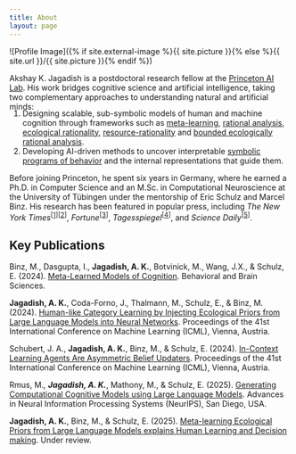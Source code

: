 ```yaml
---
title: About
layout: page
---
```

![Profile Image]({% if site.external-image %}{{ site.picture }}{% else %}{{ site.url }}/{{ site.picture }}{% endif %})

<p>
  Akshay K. Jagadish is a postdoctoral research fellow at the <a href="https://ai.princeton.edu/ai-lab/people/postdocs-and-scholars">Princeton AI Lab</a>. His work bridges cognitive science and artificial intelligence, taking two complementary approaches to understanding natural and artificial minds:
</p>
<ol style="margin-top: -19px;">
  <li>Designing scalable, sub-symbolic models of human and machine cognition through frameworks such as <a href="https://arxiv.org/abs/2304.06729">meta-learning</a>, <a href="https://arxiv.org/abs/2402.03969">rational analysis</a>, <a href="https://arxiv.org/abs/2402.01821">ecological rationality</a>, <a href="https://osf.io/preprints/psyarxiv/ymve5">resource-rationality</a> and <a href="https://escholarship.org/uc/item/7k85s0j0">bounded ecologically rational analysis</a>.</li>
  <li>Developing AI-driven methods to uncover interpretable <a href="https://arxiv.org/pdf/2502.00879.pdf">symbolic programs of behavior</a> and the internal representations that guide them.</li>
</ol>
<p>
  Before joining Princeton, he spent six years in Germany, where he earned a Ph.D. in Computer Science and an M.Sc. in Computational Neuroscience at the University of Tübingen under the mentorship of Eric Schulz and Marcel Binz. His research has been featured in popular press, including <i>The New York Times</i><sup>[<a href="http://www.nytimes.com/2025/03/17/science/chatgpt-digital-therapists-anxiety.html">1</a>][<a href="https://www.nytimes.com/2025/07/02/science/ai-psychology-mind.html">2</a>]</sup>, <i>Fortune</i><sup>[<a href="https://fortune.com/2025/03/09/openai-chatgpt-anxiety-mindfulness-mental-health-intervention/?abc123">3</a>]</sup>, <i>Tagesspiegel</i><sup>[<a href="https://www.tagesspiegel.de/wissen/wie-denkt-chatgpt-geht-ein-chatbot-zum-psychologen-11726375.html">4</a>]</sup>, and <i>Science Daily</i><sup>[<a href="https://www.sciencedaily.com/releases/2025/03/250303141645.htm">5</a>]</sup>.
</p>

<h2>Key Publications</h2>

<p>
Binz, M., Dasgupta, I., <b>Jagadish, A. K.</b>, Botvinick, M., Wang, J.X., & Schulz, E. (2024). 
<a href="https://arxiv.org/abs/2304.06729/">Meta-Learned Models of Cognition</a>. Behavioral and Brain Sciences. 
<span style="vertical-align:-75%"></span><br>

<b>Jagadish, A. K.</b>, Coda-Forno, J., Thalmann, M., Schulz, E., & Binz, M. (2024). 
<a href="https://arxiv.org/abs/2402.01821">Human-like Category Learning by Injecting Ecological Priors from Large Language Models into Neural Networks</a>. 
Proceedings of the 41st International Conference on Machine Learning (ICML), Vienna, Austria. 
<span style="vertical-align:-75%"></span><br>

Schubert, J. A., <b>Jagadish, A. K.</b>, Binz, M., & Schulz, E. (2024). 
<a href="https://arxiv.org/abs/2402.03969">In-Context Learning Agents Are Asymmetric Belief Updaters</a>. 
Proceedings of the 41st International Conference on Machine Learning (ICML), Vienna, Austria. 
<span style="vertical-align:-75%"></span><br>

Rmus, M.*, <b>Jagadish, A. K.</b>*, Mathony, M., & Schulz, E. (2025). 
<a href="https://arxiv.org/pdf/2502.00879.pdf">Generating Computational Cognitive Models using Large Language Models</a>. 
Advances in Neural Information Processing Systems (NeurIPS), San Diego, USA. 
<span style="vertical-align:-75%"></span><br>

<b>Jagadish, A. K.</b>, Binz, M., & Schulz, E. (2025). 
<a href="">Meta-learning Ecological Priors from Large Language Models explains Human Learning and Decision making</a>. 
Under review. 
<span style="vertical-align:-75%"></span><br>
</p>


<!-- Coda-Forno, J., Witte, K., <b>Jagadish, A. K.</b>, Binz, M., & Schulz, E. (under review). <a href="https://arxiv.org/abs/2304.11111">Inducing anxiety in large language models increases exploration and bias</a>. <span style="vertical-align:-75%"></span><br> -->
<!-- <li><a href="https://osf.io/preprints/psyarxiv/j7fwb">“Chat-GPT on the Couch”: Mitigating State Anxiety in Large Language Models via Mindfulness-based Relaxation Techniques</a></li> 
-->
<!-- <b>Jagadish, A. K.</b>, Binz, M., Saanum, T., Wang, J.X., & Schulz, E. (under review). <a href="https://osf.io/preprints/psyarxiv/ymve5">Zero-shot compositional reasoning in a reinforcement learning setting</a>.<span style="vertical-align:-75%"></span> <br> -->
<!-- Coda-Forno, J., Witte, K., <b>Jagadish, A. K.</b>, Binz, M., & Schulz, E. (under review). <a href="https://arxiv.org/abs/2304.11111">Inducing anxiety in large language models increases exploration and bias</a>. <span style="vertical-align:-75%"></span><br> -->
